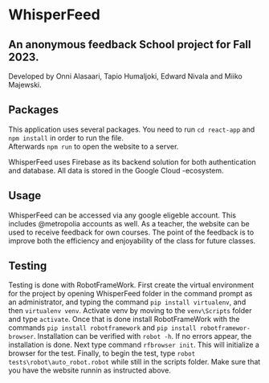 # WhisperFeed
An anonymous feedback School project for Fall 2023.
---
Developed by Onni Alasaari, Tapio Humaljoki, Edward Nivala and Miiko Majewski.

## Packages
This application uses several packages. You need to run `cd react-app` and `npm install` in order to run the file.  
Afterwards `npm run` to open the website to a server.

WhisperFeed uses Firebase as its backend solution for both authentication and database. All data is stored in the Google Cloud -ecosystem.

## Usage
WhisperFeed can be accessed via any google eligeble account. This includes @metropolia accounts as well.
As a teacher, the website can be used to receive feedback for own courses. The point of the feedback is to improve both the efficiency and enjoyability of the class for future classes. 

## Testing
Testing is done with RobotFrameWork. First create the virtual environment for the project by opening WhisperFeed folder in the command prompt as an administrator, and typing the command `pip install virtualenv`, and then `virtualenv venv`. Activate venv by moving to the `venv\Scripts` folder and type `activate`. Once that is done install RobotFrameWork with the commands `pip install robotframework` and `pip install robotframewor-browser`. Installation can be verified with `robot -h`. If no errors appear, the installation is done.
Next type command `rfbrowser init`. This will initialize a browser for the test.
Finally, to begin the test, type `robot tests\robot\auto_robot.robot` while still in the scripts folder. Make sure that you have the website runnin as instructed above.
